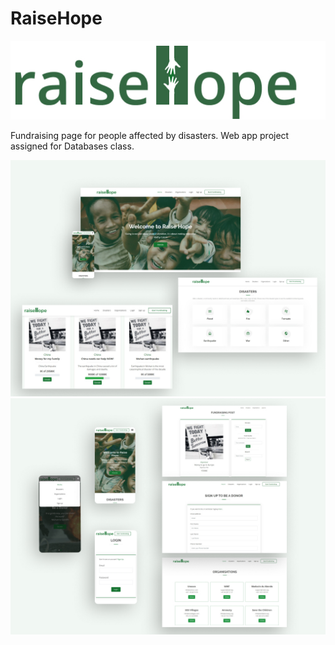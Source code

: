 # RaiseHope
<p align="center">
  <img src="./image/3.jpg">
</p>
Fundraising page for people affected by disasters. Web app project assigned for Databases class.
<p align="center">
  <img src="./image/1.jpg">
  <img src="./image/2.jpg">
</p>
